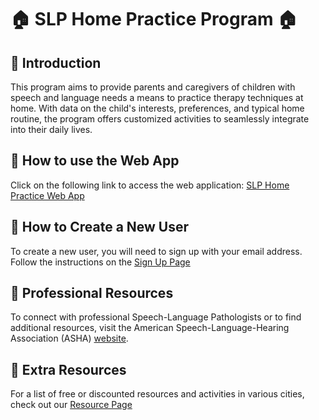 # 🏠 SLP Home Practice Program 🏠

## 📝 Introduction
This program aims to provide parents and caregivers of children with speech and language needs a means to practice therapy techniques at home. With data on the child's interests, preferences, and typical home routine, the program offers customized activities to seamlessly integrate into their daily lives.

## 🚀 How to use the Web App
Click on the following link to access the web application: [SLP Home Practice Web App](http://my-slp-webapp.streamlit.io)

## 🔑 How to Create a New User
To create a new user, you will need to sign up with your email address. Follow the instructions on the [Sign Up Page](http://my-slp-webapp.streamlit.io/signup)

## 💼 Professional Resources
To connect with professional Speech-Language Pathologists or to find additional resources, visit the American Speech-Language-Hearing Association (ASHA) [website](http://www.asha.org).

## 🎁 Extra Resources
For a list of free or discounted resources and activities in various cities, check out our [Resource Page](http://my-slp-webapp.streamlit.io/resources)
